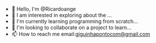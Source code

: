 - 👋 Hello, I'm @Ricardoange
- 👀 I am interested in exploring about the ...
- 🌱 I'm currently learning programming from scratch...
- 💞️ I'm looking to collaborate on a project to learn...
- 📫 How to reach me
 email:giguinhapontocom@gmail.com

<!---
Ricardoange/Ricardoange is a ✨ special ✨ repository because its `README.md` (this file) appears on your GitHub profile.
You can click the Preview link to take a look at your changes.
--->
